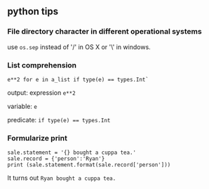 ## python tips


### File directory character in different operational systems
use `os.sep` instead of '/' in OS X or '\\' in windows.

### List comprehension

    e**2 for e in a_list if type(e) == types.Int`

output: expression `e**2`  

variable: `e`   

predicate: `if type(e) == types.Int`          



### Formularize print

    sale.statement = '{} bought a cuppa tea.'   
    sale.record = {'person':'Ryan'}     
    print (sale.statement.format(sale.record['person']))    
  
It turns out `Ryan bought a cuppa tea.`   
